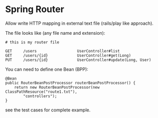 # Spring Router

Allow write HTTP mapping in external text file (rails/play like approach).

The file looks like (any file name and extension):

```
# this is my router file

GET		/users					UserController#list
GET		/users/{id}				UserController#get(Long)
PUT		/users/{id}				UserController#update(Long, User)

```

You can need to define one Bean (BPP):

```
@Bean
public RouterBeanPostProcessor routerBeanPostProcessor() {
    return new RouterBeanPostProcessor(new ClassPathResource("route1.txt"),
        "controllers");
}
```

see the test cases for complete example. 